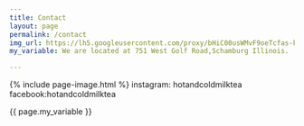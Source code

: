 ```yaml
---
title: Contact
layout: page
permalink: /contact
img_url: https://lh5.googleusercontent.com/proxy/bHiC00usWMvF9oeTcfas-k54M2raU_Fv41ZTF-ARc287xa9Gqg-8-2Al2kV6OTxqTivGdxt1isN5t0kj-DARW0suKm1CagiJFwypnAo8qQpolQc7YN5yboTU2OpSSfVVxJ64YOJWTGF35A=w1200-h630-p-k-no-nu
my_variable: We are located at 751 West Golf Road,Schamburg Illinois. 

---
```

{% include page-image.html %}
instagram: hotandcoldmilktea
facebook:hotandcoldmilktea


{{ page.my_variable }}
